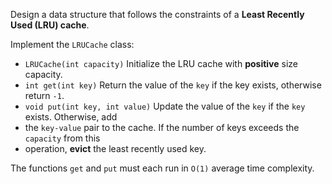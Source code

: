 Design a data structure that follows the constraints of a **Least Recently Used (LRU) cache**.

Implement the `LRUCache` class:

* `LRUCache(int capacity)` Initialize the LRU cache with **positive** size capacity.
* `int get(int key)` Return the value of the `key` if the key exists, otherwise return `-1`.
* `void put(int key, int value)` Update the value of the `key` if the `key` exists. Otherwise, add
* the `key-value` pair to the cache. If the number of keys exceeds the `capacity` from this
* operation, **evict** the least recently used key.

The functions `get` and `put` must each run in `O(1)` average time complexity.